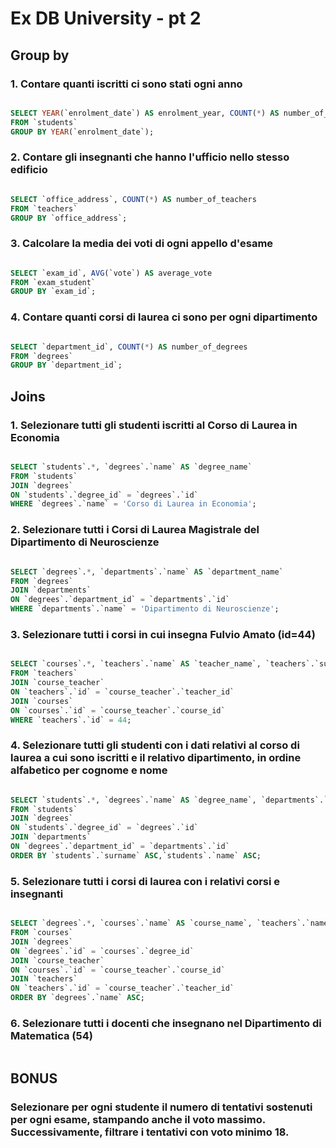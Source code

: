 
# Ex DB University - pt 2

## Group by

### 1. Contare quanti iscritti ci sono stati ogni anno

```sql

SELECT YEAR(`enrolment_date`) AS enrolment_year, COUNT(*) AS number_of_enrolled
FROM `students`
GROUP BY YEAR(`enrolment_date`);

```

### 2. Contare gli insegnanti che hanno l'ufficio nello stesso edificio

```sql

SELECT `office_address`, COUNT(*) AS number_of_teachers
FROM `teachers`
GROUP BY `office_address`;

```

### 3. Calcolare la media dei voti di ogni appello d'esame

```sql

SELECT `exam_id`, AVG(`vote`) AS average_vote
FROM `exam_student`
GROUP BY `exam_id`;

```

### 4. Contare quanti corsi di laurea ci sono per ogni dipartimento

```sql

SELECT `department_id`, COUNT(*) AS number_of_degrees
FROM `degrees`
GROUP BY `department_id`;

```


## Joins

### 1. Selezionare tutti gli studenti iscritti al Corso di Laurea in Economia

```sql

SELECT `students`.*, `degrees`.`name` AS `degree_name`
FROM `students`
JOIN `degrees`
ON `students`.`degree_id` = `degrees`.`id`
WHERE `degrees`.`name` = 'Corso di Laurea in Economia';

```

### 2. Selezionare tutti i Corsi di Laurea Magistrale del Dipartimento di Neuroscienze

```sql

SELECT `degrees`.*, `departments`.`name` AS `department_name`
FROM `degrees`
JOIN `departments`
ON `degrees`.`department_id` = `departments`.`id`
WHERE `departments`.`name` = 'Dipartimento di Neuroscienze';

```

### 3. Selezionare tutti i corsi in cui insegna Fulvio Amato (id=44)

```sql

SELECT `courses`.*, `teachers`.`name` AS `teacher_name`, `teachers`.`surname` AS `teacher_surname`
FROM `teachers`
JOIN `course_teacher`
ON `teachers`.`id` = `course_teacher`.`teacher_id`
JOIN `courses`
ON `courses`.`id` = `course_teacher`.`course_id`
WHERE `teachers`.`id` = 44;

```

### 4. Selezionare tutti gli studenti con i dati relativi al corso di laurea a cui sono iscritti e il relativo dipartimento, in ordine alfabetico per cognome e nome

```sql

SELECT `students`.*, `degrees`.`name` AS `degree_name`, `departments`.`name` AS `department_name`
FROM `students`
JOIN `degrees`
ON `students`.`degree_id` = `degrees`.`id`
JOIN `departments`
ON `degrees`.`department_id` = `departments`.`id`
ORDER BY `students`.`surname` ASC,`students`.`name` ASC;

```

### 5. Selezionare tutti i corsi di laurea con i relativi corsi e insegnanti

```sql

SELECT `degrees`.*, `courses`.`name` AS `course_name`, `teachers`.`name` AS `teacher_name`, `teachers`.`surname` AS `teacher_surname`
FROM `courses`
JOIN `degrees`
ON `degrees`.`id` = `courses`.`degree_id`
JOIN `course_teacher`
ON `courses`.`id` = `course_teacher`.`course_id`
JOIN `teachers`
ON `teachers`.`id` = `course_teacher`.`teacher_id`
ORDER BY `degrees`.`name` ASC;

```

### 6. Selezionare tutti i docenti che insegnano nel Dipartimento di Matematica (54)

```sql


```

## BONUS
### Selezionare per ogni studente il numero di tentativi sostenuti per ogni esame, stampando anche il voto massimo. Successivamente, filtrare i tentativi con voto minimo 18.

```sql


```